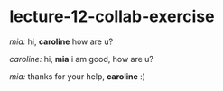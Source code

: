 # lecture-12-collab-exercise

*mia:*  hi, **caroline** how are u?

*caroline:* hi, **mia** i am good, how are u?

*mia:* thanks for your help, **caroline** :)
